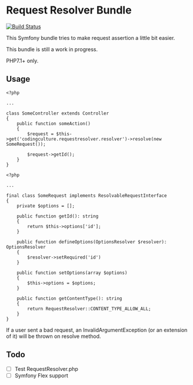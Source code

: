 # Request Resolver Bundle

[![Build Status](https://travis-ci.org/CodingCulture/request-resolver-bundle.svg?branch=master)](https://travis-ci.org/CodingCulture/request-resolver-bundle)

This Symfony bundle tries to make request assertion a little bit easier.

This bundle is still a work in progress.

PHP7.1+ only.

## Usage

```
<?php

...

class SomeController extends Controller
{
    public function someAction()
    {
        $request = $this->get('codingculture.requestresolver.resolver')->resolve(new SomeRequest());
        
        $request->getId();
    }
}
```

```
<?php

...

final class SomeRequest implements ResolvableRequestInterface
{
    private $options = [];
    
    public function getId(): string
    {
        return $this->options['id'];
    }

    public function defineOptions(OptionsResolver $resolver): OptionsResolver
    {
        $resolver->setRequired('id')
    }
    
    public function setOptions(array $options)
    {
        $this->options = $options;
    }
    
    public function getContentType(): string
    {
        return RequestResolver::CONTENT_TYPE_ALLOW_ALL;
    }
}
```

If a user sent a bad request, an InvalidArgumentException (or an extension of it) will be thrown on resolve method.

## Todo

- [ ] Test RequestResolver.php
- [ ] Symfony Flex support